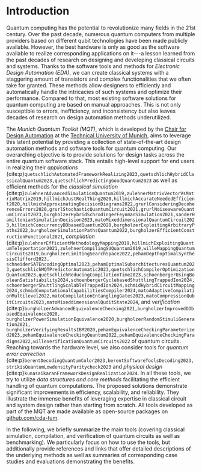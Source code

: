 # Introduction

Quantum computing has the potential to revolutionize many fields in the 21st century. Over the past decade, numerous quantum computers from multiple providers based on different qubit technologies have been made publicly available.
However, the best hardware is only as good as the software available to realize corresponding applications on it---a lesson learned from the past decades of research on designing and developing classical circuits and systems.
Thanks to the software tools and methods for _Electronic Design Automation (EDA)_, we can create classical systems with a staggering amount of transistors and complex functionalities that we often take for granted.
These methods allow designers to efficiently and automatically handle the intricacies of such systems and optimize their performance.
Compared to that, most existing software solutions for quantum computing are based on manual approaches.
This is not only susceptible to errors, inefficiency, and inconsistency but also leaves decades of research on design automation methods underutilized.

The _Munich Quantum Toolkit (MQT)_, which is developed by the [Chair for Design Automation](https://www.cda.cit.tum.de/) at the [Technical University of Munich](https://www.tum.de/), aims to leverage this latent potential by providing a collection of state-of-the-art design automation methods and software tools for quantum computing.
Our overarching objective is to provide solutions for design tasks across the entire quantum software stack.
This entails high-level support for end users in realizing their _applications_ {cite:p}`quetschlichAutomatedFrameworkRealizing2023,quetschlichHybridClassicalQuantum2023,quetschlichPredictingGoodQuantum2023` as well as efficient methods for the _classical simulation_ {cite:p}`zulehnerAdvancedSimulationQuantum2019,zulehnerMatrixVectorVsMatrixMatrix2019,hillmichJustRealThing2020,hillmichAccurateNeededEfficient2020,hillmichApproximatingDecisionDiagrams2022,grurlConsideringDecoherenceErrors2020,grurlStochasticQuantumCircuit2021,grurlNoiseawareQuantumCircuit2023,burgholzerHybridSchrodingerFeynmanSimulation2021,sanderHamiltonianSimulationDecision2023,matoMixeddimensionalQuantumCircuit2023,hillmichConcurrencyDDbasedQuantum2020,burgholzerExploitingArbitraryPaths2022,burgholzerSimulationPathsQuantum2022,burgholzerEfficientConstructionFunctional2021`, _compilation_ {cite:p}`zulehnerEfficientMethodologyMapping2019,hillmichExploitingQuantumTeleportation2021,zulehnerCompilingSUQuantum2019,willeMappingQuantumCircuits2019,burgholzerLimitingSearchSpace2022,pehamDepthoptimalSynthesisClifford2023, schneiderSATEncodingOptimal2023,pehamOptimalSubarchitecturesQuantum2023,quetschlichMQTPredictorAutomatic2023,quetschlichCompilerOptimizationQuantum2023,quetschlichReducingCompilationTime2023,schoenbergerUsingBooleanSatisfiability2024,schoenbergerCyclebasedShuttlingTrappedIon2024,schoenbergerShuttlingScalableTrappedIon2024,schmidHybridCircuitMapping2024,schmidComputationalCapabilitiesCompiler2024,matoAdaptiveCompilationMultilevel2022,matoCompilationEntanglingGates2023,matoCompressionQubitCircuits2023,matoMixeddimensionalQuditState2024`, and _verification_ {cite:p}`burgholzerAdvancedEquivalenceChecking2021,burgholzerImprovedDDbasedEquivalence2020, burgholzerPowerSimulationEquivalence2020,burgholzerRandomStimuliGeneration2021, burgholzerVerifyingResultsIBM2020,pehamEquivalenceCheckingParameterized2023,pehamEquivalenceCheckingQuantum2022,pehamEquivalenceCheckingParadigms2022,willeVerificationQuantumCircuits2022` of quantum circuits.
Reaching towards the hardware level, we also consider tools for _quantum error correction_ {cite:p}`berentDecodingQuantumColor2023,berentSoftwareToolsDecoding2023,strikisQuantumLowdensityParitycheck2023` and _physical design_ {cite:p}`kunasaikaranFrameworkDesignRealization2024`.
In all these tools, we try to utilize _data structures and core methods_ facilitating the efficient handling of quantum computations.
The proposed solutions demonstrate significant improvements in efficiency, scalability, and reliability.
They illustrate the immense benefits of leveraging expertise in classical circuit and system design rather than starting from scratch.
All tools developed as part of the MQT are made available as open-source packages on [github.com/cda-tum](https://github.com/cda-tum/).

In the following, we briefly summarize the main tools (covering classical simulation, compilation, and verification of quantum circuits as well as benchmarking).
We particularly focus on how to use the tools, but additionally provide references and links that offer detailed descriptions of the underlying methods as well as summaries of corresponding case studies and evaluations demonstrating the benefits.
